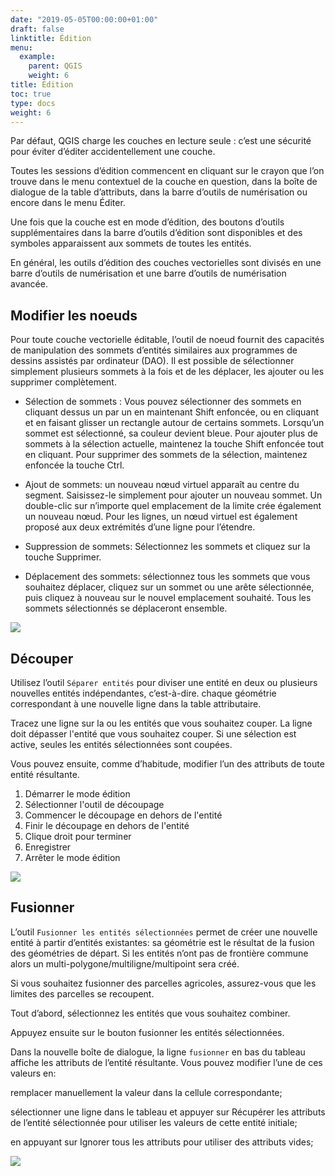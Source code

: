 ```yaml
---
date: "2019-05-05T00:00:00+01:00"
draft: false
linktitle: Édition
menu:
  example:
    parent: QGIS
    weight: 6
title: Édition
toc: true
type: docs
weight: 6
---
```


Par défaut, QGIS charge les couches en lecture seule : c’est une sécurité pour éviter d’éditer accidentellement une couche. 

Toutes les sessions d’édition commencent en cliquant sur le crayon que l’on trouve dans le menu contextuel de la couche en question, dans la boîte de dialogue de la table d’attributs, dans la barre d’outils de numérisation ou encore dans le menu Éditer.


Une fois que la couche est en mode d’édition, des boutons d’outils supplémentaires dans la barre d’outils d’édition sont disponibles et des symboles apparaissent aux sommets de toutes les entités.

En général, les outils d’édition des couches vectorielles sont divisés en une barre d’outils de numérisation et une barre d’outils de numérisation avancée.

## Modifier les noeuds

Pour toute couche vectorielle éditable, l’outil de noeud fournit des capacités de manipulation des sommets d’entités similaires aux programmes de dessins assistés par ordinateur (DAO). Il est possible de sélectionner simplement plusieurs sommets à la fois et de les déplacer, les ajouter ou les supprimer complètement.

* Sélection de sommets : Vous pouvez sélectionner des sommets en cliquant dessus un par un en maintenant Shift enfoncée, ou en cliquant et en faisant glisser un rectangle autour de certains sommets. Lorsqu’un sommet est sélectionné, sa couleur devient bleue. Pour ajouter plus de sommets à la sélection actuelle, maintenez la touche Shift enfoncée tout en cliquant. Pour supprimer des sommets de la sélection, maintenez enfoncée la touche Ctrl.


* Ajout de sommets: un nouveau nœud virtuel apparaît au centre du segment. Saisissez-le simplement pour ajouter un nouveau sommet. Un double-clic sur n’importe quel emplacement de la limite crée également un nouveau nœud. Pour les lignes, un nœud virtuel est également proposé aux deux extrémités d’une ligne pour l’étendre.



* Suppression de sommets: Sélectionnez les sommets et cliquez sur la touche Supprimer. 

* Déplacement des sommets: sélectionnez tous les sommets que vous souhaitez déplacer, cliquez sur un sommet ou une arête sélectionnée, puis cliquez à nouveau sur le nouvel emplacement souhaité. Tous les sommets sélectionnés se déplaceront ensemble. 



![](/img/gif/mod_noeuds.gif)


## Découper

Utilisez l’outil  `Séparer entités` pour diviser une entité en deux ou plusieurs nouvelles entités indépendantes, c’est-à-dire. chaque géométrie correspondant à une nouvelle ligne dans la table attributaire.


Tracez une ligne sur la ou les entités que vous souhaitez couper. La ligne doit dépasser l'entité que vous souhaitez couper. Si une sélection est active, seules les entités sélectionnées sont coupées.

Vous pouvez ensuite, comme d’habitude, modifier l’un des attributs de toute entité résultante.

1. Démarrer le mode édition
1. Sélectionner l'outil de découpage
1. Commencer le découpage en dehors de l'entité
1. Finir le découpage en dehors de l'entité
1. Clique droit pour terminer
1. Enregistrer
1. Arrêter le mode édition


![](/img/gif/couper.gif)

## Fusionner

L’outil `Fusionner les entités sélectionnées` permet de créer une nouvelle entité à partir d’entités existantes: sa géométrie est le résultat de la fusion des géométries de départ. Si les entités n’ont pas de frontière commune alors un multi-polygone/multiligne/multipoint sera créé.

Si vous souhaitez fusionner des parcelles agricoles, assurez-vous que les limites des parcelles se recoupent.

Tout d’abord, sélectionnez les entités que vous souhaitez combiner.

Appuyez ensuite sur le bouton fusionner les entités sélectionnées.

Dans la nouvelle boîte de dialogue, la ligne `fusionner` en bas du tableau affiche les attributs de l’entité résultante. Vous pouvez modifier l’une de ces valeurs en:

remplacer manuellement la valeur dans la cellule correspondante;

sélectionner une ligne dans le tableau et appuyer sur Récupérer les attributs de l’entité sélectionnée pour utiliser les valeurs de cette entité initiale;

en appuyant sur Ignorer tous les attributs pour utiliser des attributs vides;




![](/img/gif/fusion.gif)

